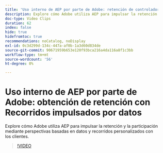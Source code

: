 ```yaml
---
title: 'Uso interno de AEP por parte de Adobe: retención de controladores con Recorridos impulsados por datos'
description: Explore cómo Adobe utiliza AEP para impulsar la retención y la participación mediante perspectivas basadas en datos y recorridos personalizados con los clientes.
doc-type: Video Clips
duration: 62
index: false
hide: true
hidefromtoc: true
recommendations: noCatalog, noDisplay
exl-id: 0c3d299d-134c-447a-af0b-1a3d60d834de
source-git-commit: 90671959b653e120f93bca216a4da116a8f1c3bb
workflow-type: tm+mt
source-wordcount: '56'
ht-degree: 0%

---
```


# Uso interno de AEP por parte de Adobe: obtención de retención con Recorridos impulsados por datos

Explore cómo Adobe utiliza AEP para impulsar la retención y la participación mediante perspectivas basadas en datos y recorridos personalizados con los clientes.

<!-- 62_S655_3442541_61_adobes-internal-use-of-aep-driving-retention-with-datadriven-journeys -->
>[!VIDEO](https://video.tv.adobe.com/v/3458264/?learn=on&enablevpops=true)
